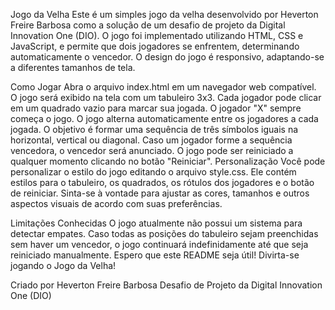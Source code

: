 
Jogo da Velha
Este é um simples jogo da velha desenvolvido por Heverton Freire Barbosa como a solução de um desafio de projeto da Digital Innovation One (DIO). O jogo foi implementado utilizando HTML, CSS e JavaScript, e permite que dois jogadores se enfrentem, determinando automaticamente o vencedor. O design do jogo é responsivo, adaptando-se a diferentes tamanhos de tela.

Como Jogar
Abra o arquivo index.html em um navegador web compatível.
O jogo será exibido na tela com um tabuleiro 3x3.
Cada jogador pode clicar em um quadrado vazio para marcar sua jogada.
O jogador "X" sempre começa o jogo.
O jogo alterna automaticamente entre os jogadores a cada jogada.
O objetivo é formar uma sequência de três símbolos iguais na horizontal, vertical ou diagonal.
Caso um jogador forme a sequência vencedora, o vencedor será anunciado.
O jogo pode ser reiniciado a qualquer momento clicando no botão "Reiniciar".
Personalização
Você pode personalizar o estilo do jogo editando o arquivo style.css. Ele contém estilos para o tabuleiro, os quadrados, os rótulos dos jogadores e o botão de reiniciar. Sinta-se à vontade para ajustar as cores, tamanhos e outros aspectos visuais de acordo com suas preferências.

Limitações Conhecidas
O jogo atualmente não possui um sistema para detectar empates. Caso todas as posições do tabuleiro sejam preenchidas sem haver um vencedor, o jogo continuará indefinidamente até que seja reiniciado manualmente.
Espero que este README seja útil! Divirta-se jogando o Jogo da Velha!

Criado por Heverton Freire Barbosa
Desafio de Projeto da Digital Innovation One (DIO)